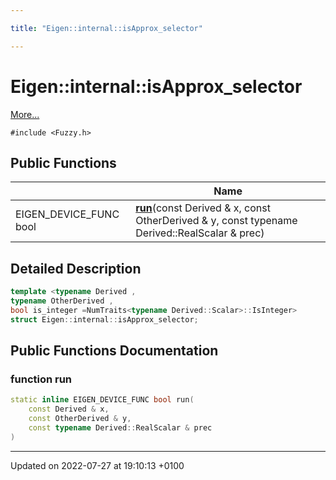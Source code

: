 ```yaml
---

title: "Eigen::internal::isApprox_selector"

---
```


# Eigen::internal::isApprox_selector



 [More...](#detailed-description)


`#include <Fuzzy.h>`

## Public Functions

|                | Name           |
| -------------- | -------------- |
| EIGEN_DEVICE_FUNC bool | **[run](http://example.org/classes/structeigen_1_1internal_1_1isapprox__selector/#function-run)**(const Derived & x, const OtherDerived & y, const typename Derived::RealScalar & prec) |

## Detailed Description

```cpp
template <typename Derived ,
typename OtherDerived ,
bool is_integer =NumTraits<typename Derived::Scalar>::IsInteger>
struct Eigen::internal::isApprox_selector;
```

## Public Functions Documentation

### function run

```cpp
static inline EIGEN_DEVICE_FUNC bool run(
    const Derived & x,
    const OtherDerived & y,
    const typename Derived::RealScalar & prec
)
```


-------------------------------

Updated on 2022-07-27 at 19:10:13 +0100